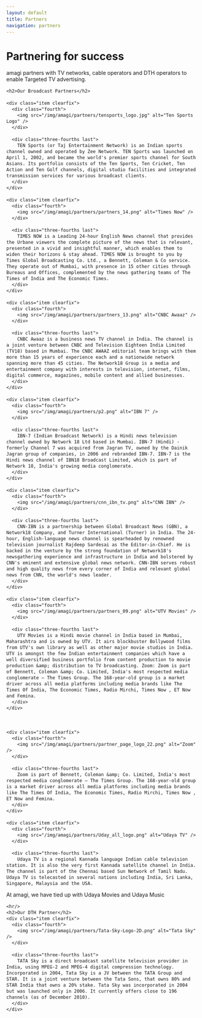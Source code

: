 ```yaml
---
layout: default
title: Partners
navigation: partners
---
```

<div class="main-content">
  <div class="clearfix">
    <h1>Partnering for success</h1>
    <p>amagi partners with TV networks, cable operators and DTH operators to enable Targeted TV advertising. </p>

    <h2>Our Broadcast Partners</h2>

    <div class="item clearfix">
      <div class="fourth">
        <img src="/img/amagi/partners/tensports_logo.jpg" alt="Ten Sports Logo" />
      </div>

      <div class="three-fourths last">
        TEN Sports (or Taj Entertainment Network) is an Indian sports channel owned and operated by Zee Network. TEN Sports was launched on April 1, 2002, and became the world's premier sports channel for South Asians. Its portfolio consists of the Ten Sports, Ten Cricket, Ten Action and Ten Golf channels, digital studio facilities and integrated transmission services for various broadcast clients.
      </div>
    </div>

    <div class="item clearfix">
      <div class="fourth">
        <img src="/img/amagi/partners/partners_14.png" alt="Times Now" />
      </div>

      <div class="three-fourths last">
        TIMES NOW is a Leading 24-hour English News channel that provides the Urbane viewers the complete picture of the news that is relevant, presented in a vivid and insightful manner, which enables them to widen their horizons & stay ahead. TIMES NOW is brought to you by Times Global Broadcasting Co. Ltd., a Bennett, Coleman & Co service. They operate out of Mumbai, with presence in 15 other cities through Bureaus and Offices, complemented by the news gathering teams of The Times of India and The Economic Times.
      </div>
    </div>

    <div class="item clearfix">
      <div class="fourth">
        <img src="/img/amagi/partners/partners_13.png" alt="CNBC Awaaz" />
      </div>

      <div class="three-fourths last">
        CNBC Awaaz is a business news TV channel in India. The channel is a joint venture between CNBC and Television Eighteen India Limited (TV18) based in Mumbai. The CNBC AWAAZ editorial team brings with them more than 15 years of experience each and a nationwide network spanning more than 45 cities. The Network18 Group is a media and entertainment company with interests in television, internet, films, digital commerce, magazines, mobile content and allied businesses.
      </div>
    </div>

    <div class="item clearfix">
      <div class="fourth">
        <img src="/img/amagi/partners/p2.png" alt="IBN 7" />
      </div>

      <div class="three-fourths last">
        IBN-7 (Indian Broadcast Network) is a Hindi news television channel owned by Network 18 Ltd based in Mumbai. IBN-7 (Hindi) - formerly Channel 7 was acquired from Jagran TV, owned by the Dainik Jagran group of companies, in 2006 and rebranded IBN-7. IBN-7 is the Hindi news channel of IBN18 Broadcast Limited, which is part of Network 18, India's growing media conglomerate.
      </div>
    </div>

    <div class="item clearfix">
      <div class="fourth">
        <img src="/img/amagi/partners/cnn_ibn_tv.png" alt="CNN IBN" />
      </div>

      <div class="three-fourths last">
        CNN-IBN is a partnership between Global Broadcast News (GBN), a Network18 Company, and Turner International (Turner) in India. The 24-hour, English-language news channel is spearheaded by renowned television journalist Rajdeep Sardesai as the Editor-in-Chief. He is backed in the venture by the strong foundation of Network18's newsgathering experience and infrastructure in India and bolstered by CNN's eminent and extensive global news network. CNN-IBN serves robust and high quality news from every corner of India and relevant global news from CNN, the world's news leader.
      </div>
    </div>

    <div class="item clearfix">
      <div class="fourth">
        <img src="/img/amagi/partners/partners_09.png" alt="UTV Movies" />
      </div>

      <div class="three-fourths last">
        UTV Movies is a Hindi movie channel in India based in Mumbai, Maharashtra and is owned by UTV. It airs blockbuster Bollywood films from UTV's own library as well as other major movie studios in India. UTV is amongst the few Indian entertainment companies which have a well diversified business portfolio from content production to movie production &amp; distribution to TV broadcasting. Zoom: Zoom is part of Bennett, Coleman &amp; Co. Limited, India's most respected media conglomerate – The Times Group. The 168-year-old group is a market driver across all media platforms including media brands like The Times Of India, The Economic Times, Radio Mirchi, Times Now , ET Now and Femina.
      </div>
    </div>



    <div class="item clearfix">
      <div class="fourth">
        <img src="/img/amagi/partners/partner_page_logo_22.png" alt="Zoom" />
      </div>

      <div class="three-fourths last">
        Zoom is part of Bennett, Coleman &amp; Co. Limited, India's most respected media conglomerate – The Times Group. The 168-year-old group is a market driver across all media platforms including media brands like The Times Of India, The Economic Times, Radio Mirchi, Times Now , ET Now and Femina.
      </div>
    </div>

    <div class="item clearfix">
      <div class="fourth">
        <img src="/img/amagi/partners/Uday_all_logo.png" alt="Udaya TV" />
      </div>

      <div class="three-fourths last">
        Udaya TV is a regional Kannada language Indian cable television station. It is also the very first Kannada satellite channel in India. The channel is part of the Chennai based Sun Network of Tamil Nadu. Udaya TV is telecasted in several nations including India, Sri Lanka, Singapore, Malaysia and the USA.
At amagi, we have tied up with Udaya Movies and Udaya Music
      </div>
    </div>

    <hr/>
    <h2>Our DTH Partner</h2>
    <div class="item clearfix">
      <div class="fourth">
        <img src="/img/amagi/partners/Tata-Sky-Logo-2D.png" alt="Tata Sky" />
      </div>

      <div class="three-fourths last">
        TATA Sky is a direct broadcast satellite television provider in India, using MPEG-2 and MPEG-4 digital compression technology. Incorporated in 2004, Tata Sky is a JV between the TATA Group and STAR. It is a joint venture between the Tata Sons, that owns 80% and STAR India that owns a 20% stake. Tata Sky was incorporated in 2004 but was launched only in 2006. It currently offers close to 196 channels (as of December 2010).
      </div>
    </div>

  </div>
</div>


